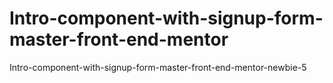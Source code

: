 # Intro-component-with-signup-form-master-front-end-mentor
Intro-component-with-signup-form-master-front-end-mentor-newbie-5
